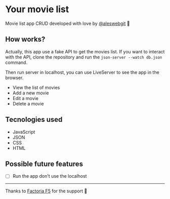 # Your movie list
Movie list app CRUD developed with love by [@aleswebgit](https://github.com/aleswebgit "Ales GitHub Profile") 💚

## How works?
Actually, this app use a fake API to get the movies list.
If you want to interact with the API, clone the repository and run the `json-server --watch db.json` command.

Then run server in localhost, you can use LiveServer to see the app in the browser.

- View the list of movies
- Add a new movie
- Edit a movie
- Delete a movie

## Tecnologies used
- JavaScript
- JSON
- CSS
- HTML

## Possible future features
- [ ] Run the app don't use the localhost

------------

Thanks to [Factoria F5](https://factoriaf5.org/ "Factoria F5 Web") for the support 🧡